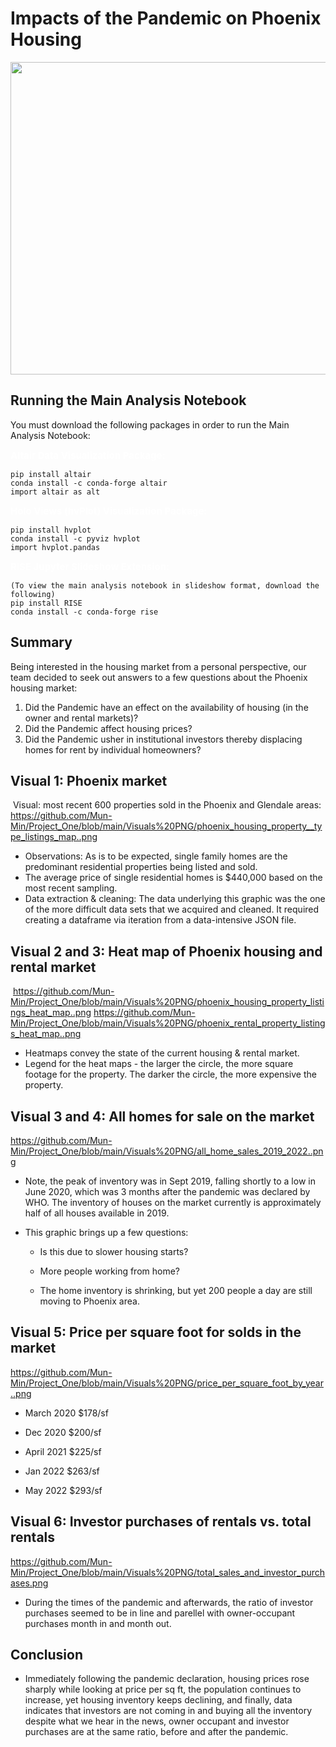 # Impacts of the Pandemic on Phoenix Housing

<img align="middle" width="900" height="500" src="https://api.time.com/wp-content/uploads/2022/04/GettyImages-1292752655.jpg?quality=85&w=1200&h=628&crop=1">

## Running the Main Analysis Notebook 
You must download the following packages in order to run the Main Analysis Notebook: 

<span style="color:white;font-weight:100;font-size:15px">
    <b>Altair Data Visualization Package:</b>
</span>

    pip install altair 
    conda install -c conda-forge altair
    import altair as alt 

<span style="color:white;font-weight:100;font-size:15px">
    <b>Holo Views (hvPlot) Visualization Package:</b>
</span>

    pip install hvplot
    conda install -c pyviz hvplot
    import hvplot.pandas 

<span style="color:white;font-weight:100;font-size:15px">
    <b>RISE Jupyter Slideshow Extension:</b>
</span>

    (To view the main analysis notebook in slideshow format, download the following)
    pip install RISE
    conda install -c conda-forge rise

## Summary
Being interested in the housing market from a personal perspective, our team decided to seek out answers to a few questions about the Phoenix housing market:
​
1.  Did the Pandemic have an effect on the availability of housing (in the owner and rental markets)?
2.  Did the Pandemic affect housing prices?
3.  Did the Pandemic usher in institutional investors thereby displacing homes for rent by individual homeowners?
​
## Visual 1:  Phoenix market
​
Visual:  most recent 600 properties sold in the Phoenix and Glendale areas:
https://github.com/Mun-Min/Project_One/blob/main/Visuals%20PNG/phoenix_housing_property__type_listings_map..png
​
- Observations:  As is to be expected, single family homes are the predominant residential properties being listed and sold.
- The average price of single residential homes is $440,000 based on the most recent sampling.
- Data extraction & cleaning:  The data underlying this graphic was the one of the more difficult data sets that we acquired and cleaned.  It required creating a dataframe via iteration from a data-intensive JSON file.
​
## Visual 2 and 3:  Heat map of Phoenix housing and rental market 
​
https://github.com/Mun-Min/Project_One/blob/main/Visuals%20PNG/phoenix_housing_property_listings_heat_map..png
https://github.com/Mun-Min/Project_One/blob/main/Visuals%20PNG/phoenix_rental_property_listings_heat_map..png

- Heatmaps convey the state of the current housing & rental market. 
- Legend for the heat maps - the larger the circle, the more square footage for the property. The darker the circle, the more expensive the property.
​
​
## Visual 3 and 4: All homes for sale on the market
​<https://github.com/Mun-Min/Project_One/blob/main/Visuals%20PNG/all_home_sales_2019_2022..png>

- Note, the peak of inventory was in Sept 2019, falling shortly to a low in June 2020, which was 3 months after the pandemic was declared by WHO.  The inventory of houses on the market currently is approximately half of all houses available in 2019.


- This graphic brings up a few questions:

    - Is this due to slower housing starts?

    - More people working from home?

    - The home inventory is shrinking, but yet 200 people a day are still moving to Phoenix area.

## Visual 5: Price per square foot for solds in the market 
https://github.com/Mun-Min/Project_One/blob/main/Visuals%20PNG/price_per_square_foot_by_year..png

- March 2020 $178/sf

- Dec 2020 $200/sf

- April 2021 $225/sf

- Jan 2022 $263/sf

- May 2022 $293/sf
​
## Visual 6:  Investor purchases of rentals vs. total rentals
​<https://github.com/Mun-Min/Project_One/blob/main/Visuals%20PNG/total_sales_and_investor_purchases.png>

- During the times of the pandemic and afterwards, the ratio of investor purchases seemed to be in line and parellel with owner-occupant purchases month in and month out.

## Conclusion
- Immediately following the pandemic declaration, housing prices rose sharply while looking at price per sq ft, the population continues to increase, yet housing inventory keeps declining, and finally, data indicates that investors are not coming in and buying all the inventory despite what we hear in the news, owner occupant and investor purchases are at the same ratio, before and after the pandemic.